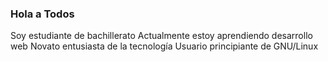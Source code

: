 ### Hola a Todos

Soy estudiante de bachillerato
Actualmente estoy aprendiendo desarrollo web
Novato entusiasta de la tecnología
Usuario principiante de GNU/Linux
